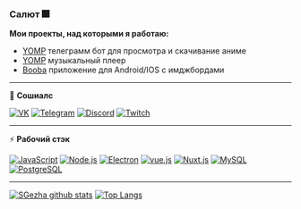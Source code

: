 ### Салют 🎆

**Мои проекты, над которыми я работаю:**

- [YOMP](https://github.com/SGezha/shikimori-anime-telegram-bot) телеграмм бот для просмотра и скачивание аниме
- [YOMP](https://github.com/SGezha/YOMP) музыкальный плеер
- [Booba](https://github.com/SGezha/booba) приложение для Android/IOS с имджбордами

---

👥 **Сошиалс**

[![VK](https://img.shields.io/badge/VK---?logo=vk&style=for-the-badge&color=f3f3f3)](https://vk.com/4ffun)
[![Telegram](https://img.shields.io/badge/Telegram---?logo=telegram&style=for-the-badge&color=f3f3f3)](https://t.me/FuNSasha)
[![Discord](https://img.shields.io/badge/SGezha%238228---?logo=discord&style=for-the-badge&color=f3f3f3)](https://discord.com)
[![Twitch](https://img.shields.io/badge/Twitch---?logo=twitch&style=for-the-badge&color=f3f3f3)](https://twitch.tv/4funsasha)

---

:zap: **Рабочий стэк**

[![JavaScript](https://img.shields.io/badge/-JavaScript-000?logo=JavaScript&link=https://www.ecma-international.org/&style=for-the-badge)](https://www.ecma-international.org/)
[![Node.js](https://img.shields.io/badge/-Node.js-339933?logo=Node.js&logoColor=white&link=https://nodejs.org&style=for-the-badge)](https://nodejs.org)
[![Electron](https://img.shields.io/badge/-Electron-47848F?logo=Electron&logoColor=white&link=https://nodejs.org&style=for-the-badge)](https://www.electronjs.org/)
[![vue.js](https://img.shields.io/badge/-Vue-f3f3f3?logo=vue.js&logoColor=4FC08D&link=https://reactjs.org/&style=for-the-badge)](https://vuejs.org/)
[![Nuxt.js](https://img.shields.io/badge/-Nuxt.js-f3f3f3?logo=Nuxt.js&logoColor=4FC08D&link=https://reactjs.org/&style=for-the-badge)](https://vuejs.org/)
[![MySQL](https://img.shields.io/badge/-MySQL-336791?logo=MySQL&logoColor=white&link=https://www.postgresql.org/&style=for-the-badge)](https://www.mysql.com/)
[![PostgreSQL](https://img.shields.io/badge/-PostgreSQL-336791?logo=PostgreSQL&logoColor=white&link=https://www.postgresql.org/&style=for-the-badge)](https://www.postgresql.org/)


---

[![SGezha github stats](https://github-readme-stats.vercel.app/api?username=SGezha)](https://github.com/anuraghazra/github-readme-stats) [![Top Langs](https://github-readme-stats.vercel.app/api/top-langs/?username=SGezha&layout=compact)](https://github.com/anuraghazra/github-readme-stats)
